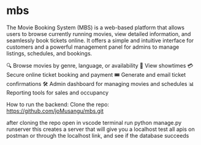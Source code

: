 # mbs
The Movie Booking System (MBS) is a web-based platform that allows users to browse currently running movies, view detailed information, and seamlessly book tickets online. It offers a simple and intuitive interface for customers and a powerful management panel for admins to manage listings, schedules, and bookings.

🔍 Browse movies by genre, language, or availability
📅 View showtimes
💳 Secure online ticket booking and payment
🎟️ Generate and email ticket confirmations
🛠️ Admin dashboard for managing movies and schedules
📊 Reporting tools for sales and occupancy

How to run the backend:
Clone the repo: https://github.com/joMusangu/mbs.git

after cloning the repo open in vscode terminal
run python manage.py runserver this creates a server that will give you a localhost
test all apis on postman or through the localhost link, and see if the database succeeds
